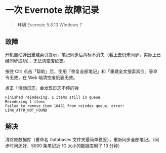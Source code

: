 # 一次 Evernote 故障记录

>  **环境** Evernote 5.8.13  Windows 7

## 故障

开机自动弹出重建索引提示，笔记同步后角标不消失（看上去仍未同步，实际上已经同步成功），无法清空废纸篓。

按住 Ctrl 点击「帮助」后，使用「修复全部笔记」和「重建全文搜索索引」等命令无效，在 Web 端清空废纸篓无效。

点击「活动日志」会发现日志不停的弹

```
Finished reindexing, 1 items still in queue
Reindexing 1 items
Failed to remove item 18481 from reindex queue, error: LINK_ATTR_NOT_FOUND
```

## 解决

清除原数据库（重命名 Databases 文件夹最简单稳妥），重新同步全部笔记。（同步时间还好，5000 条笔记近 1G 大小的数据库用了 13 分钟）